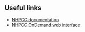 ## Useful links

- [NHPCC documentation](https://docs.hpc.iut.ac.ir/about_the_hpc/)
- [NHPCC OnDemand web interface](https://docs.hpc.iut.ac.ir/user_guide/ondemand/overview/#interactive-apps)

